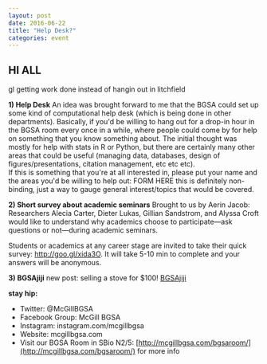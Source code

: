 ```yaml
---
layout: post
date: 2016-06-22
title: "Help Desk?"
categories: event
---
```


## HI ALL
gl getting work done instead of hangin out in litchfield

**1) Help Desk**
An idea was brought forward to me that the BGSA could set up some kind of computational help desk (which is being done in other departments).  Basically, if you'd be willing to hang out for a drop-in hour in the BGSA room every once in a while, where people could come by for help on something that you know something about. The initial thought was mostly for help with stats in R or Python, but there are certainly many other areas that could be useful (managing data, databases, design of figures/presentations, citation management, etc etc etc).  
If this is something that you're at all interested in, please put your name and the areas you'd be willing to help out: FORM HERE
this is definitely non-binding, just a way to gauge general interest/topics that would be covered.


**2) Short survey about academic seminars**
Brought to us by Aerin Jacob:
Researchers Alecia Carter, Dieter Lukas, Gillian Sandstrom, and Alyssa Croft would like to understand why academics choose to participate—ask questions or not—during academic seminars. 

Students or academics at any career stage are invited to take their quick survey: http://goo.gl/xida3O. It will take 5-10 min to complete and your answers will be anonymous. 

**3) BGSAjiji**
new post: selling a stove for $100!
[BGSAjiji](https://docs.google.com/spreadsheets/d/1s9BcBibvzUni4RXZ90X5_LQtxD_19S6mxys_-VmQ1CM/edit?pli=1#gid=0)


__stay hip:__

 - Twitter: @McGillBGSA
 - Facebook Group: McGill BGSA
 - Instagram: instagram.com/mcgillbgsa 
 - Website: mcgillbgsa.com
 - Visit our BGSA Room in SBio N2/5: [http://mcgillbgsa.com/bgsaroom/](http://mcgillbgsa.com/bgsaroom/) for more info
